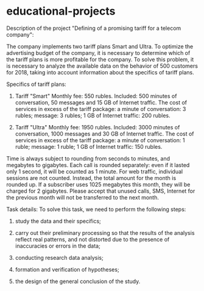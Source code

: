 # educational-projects
Description of the project "Defining of a promising tariff for a telecom company":

The company implements two tariff plans Smart and Ultra. To optimize the advertising budget of the company, it is necessary to determine which of the tariff plans is more profitable for the company. To solve this problem, it is necessary to analyze the available data on the behavior of 500 customers for 2018, taking into account information about the specifics of tariff plans.

Specifics of tariff plans:

1) Tariff "Smart" Monthly fee: 550 rubles.
Included: 500 minutes of conversation, 50 messages and 15 GB of Internet traffic. The cost of services in excess of the tariff package: a minute of conversation: 3 rubles; message: 3 rubles; 1 GB of Internet traffic: 200 rubles.

2) Tariff "Ultra" Monthly fee: 1950 rubles. 
Included: 3000 minutes of conversation, 1000 messages and 30 GB of Internet traffic. The cost of services in excess of the tariff package: a minute of conversation: 1 ruble; message: 1 ruble; 1 GB of Internet traffic: 150 rubles.

Time is always subject to rounding from seconds to minutes, and megabytes to gigabytes. Each call is rounded separately: even if it lasted only 1 second, it will be counted as 1 minute. For web traffic, individual sessions are not counted. Instead, the total amount for the month is rounded up. If a subscriber uses 1025 megabytes this month, they will be charged for 2 gigabytes. Please accept that unused calls, SMS, Internet for the previous month will not be transferred to the next month.

Task details:
To solve this task, we need to perform the following steps:

1) study the data and their specifics;

2) carry out their preliminary processing so that the results of the analysis reflect real patterns, and not distorted due to the presence of inaccuracies or errors in the data;

3) conducting research data analysis;

4) formation and verification of hypotheses;

5) the design of the general conclusion of the study.
